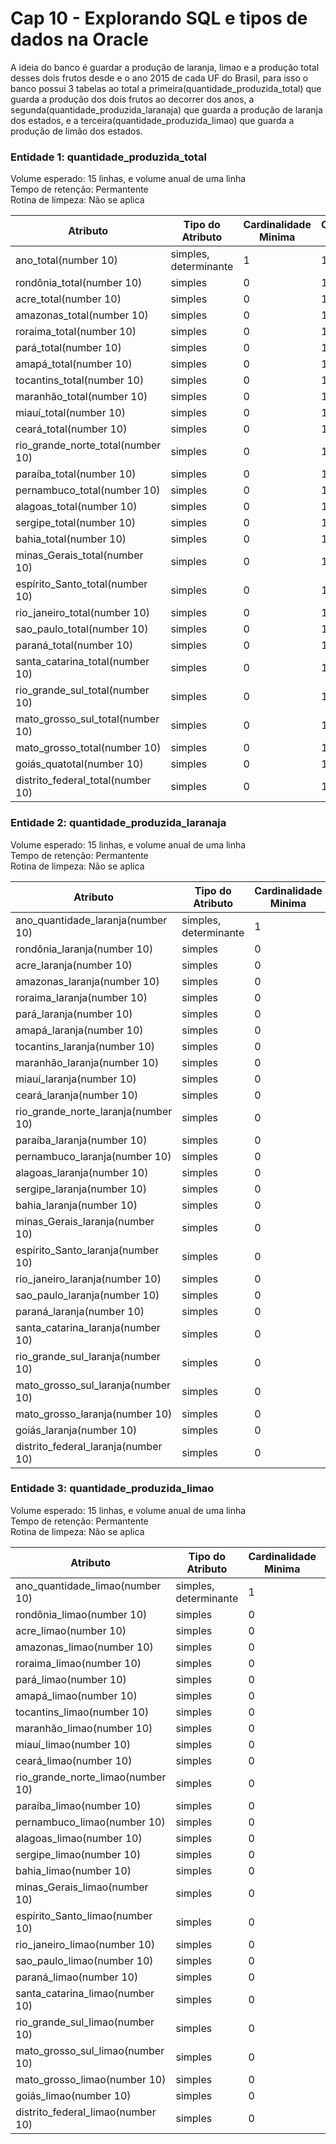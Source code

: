 
# Cap 10 - Explorando SQL e tipos de dados na Oracle

A ideia do banco é guardar a produção de laranja, limao e a produção total desses dois frutos desde e o ano 2015 de cada UF do Brasil, para isso o banco possui 3 tabelas ao total a primeira(quantidade_produzida_total) que guarda a produção dos dois frutos ao decorrer dos anos, a segunda(quantidade_produzida_laranaja) que guarda a produção de laranja dos estados, e a terceira(quantidade_produzida_limao) que guarda a produção de limão dos estados.

### Entidade 1: quantidade_produzida_total
Volume esperado: 15 linhas, e volume anual de uma linha  
Tempo de retenção: Permantente  
Rotina de limpeza: Não se aplica

|Atributo   |Tipo do Atributo   |Cardinalidade Minima|Cardinalidade Maxima | 
|-----------|-------------------|--------------------|---------------------|
|ano_total(number 10) 				| simples, determinante | 1 | 1 |
|rondônia_total(number 10) 			| simples				| 0 | 1 |
|acre_total(number 10) 				| simples  			 	| 0 | 1 |
|amazonas_total(number 10) 			| simples  			 	| 0 | 1 |
|roraima_total(number 10) 			| simples  			 	| 0 | 1 |
|pará_total(number 10) 				| simples  			 	| 0 | 1 |
|amapá_total(number 10)				| simples  			 	| 0 | 1 |
|tocantins_total(number 10) 		| simples  			 	| 0 | 1 |
|maranhão_total(number 10)  		| simples  			 	| 0 | 1 |
|miauí_total(number 10) 			| simples  			 	| 0 | 1 |
|ceará_total(number 10) 			| simples  			 	| 0 | 1 |
|rio_grande_norte_total(number 10)  | simples  			 	| 0 | 1 |
|paraíba_total(number 10) 	 		| simples  			 	| 0 | 1 |
|pernambuco_total(number 10) 		| simples  			 	| 0 | 1 |
|alagoas_total(number 10) 	 		| simples  			 	| 0 | 1 |
|sergipe_total(number 10) 	 		| simples  			 	| 0 | 1 |
|bahia_total(number 10) 		 	| simples  			 	| 0 | 1 |
|minas_Gerais_total(number 10)    	| simples  			 	| 0 | 1 |
|espírito_Santo_total(number 10)  	| simples  			 	| 0 | 1 |
|rio_janeiro_total(number 10)     	| simples  			 	| 0 | 1 |
|sao_paulo_total(number 10) 	  	| simples  			 	| 0 | 1 |
|paraná_total(number 10) 		  	| simples  			 	| 0 | 1 |
|santa_catarina_total(number 10)  	| simples  			 	| 0 | 1 |
|rio_grande_sul_total(number 10)  	| simples  			 	| 0 | 1 |
|mato_grosso_sul_total(number 10) 	| simples  			 	| 0 | 1 |
|mato_grosso_total(number 10) 		| simples  			 	| 0 | 1 |
|goiás_quatotal(number 10) 			| simples  			 	| 0 | 1 |
|distrito_federal_total(number 10)  | simples  			 	| 0 | 1 |


### Entidade 2: quantidade_produzida_laranaja
Volume esperado: 15 linhas, e volume anual de uma linha  
Tempo de retenção: Permantente  
Rotina de limpeza: Não se aplica  

|Atributo   |Tipo do Atributo   |Cardinalidade Minima   |Cardinalidade Maxima	|
|----------|----------------|--------------------|---------------------|
|ano_quantidade_laranja(number 10) 				| simples, determinante | 1 | 1 |
|rondônia_laranja(number 10) 			| simples				| 0 | 1 |
|acre_laranja(number 10) 				| simples  			 	| 0 | 1 |
|amazonas_laranja(number 10) 			| simples  			 	| 0 | 1 |
|roraima_laranja(number 10) 			| simples  			 	| 0 | 1 |
|pará_laranja(number 10) 				| simples  			 	| 0 | 1 |
|amapá_laranja(number 10)				| simples  			 	| 0 | 1 |
|tocantins_laranja(number 10) 		| simples  			 	| 0 | 1 |
|maranhão_laranja(number 10)  		| simples  			 	| 0 | 1 |
|miauí_laranja(number 10) 			| simples  			 	| 0 | 1 |
|ceará_laranja(number 10) 			| simples  			 	| 0 | 1 |
|rio_grande_norte_laranja(number 10)  | simples  			 	| 0 | 1 |
|paraíba_laranja(number 10) 	 		| simples  			 	| 0 | 1 |
|pernambuco_laranja(number 10) 		| simples  			 	| 0 | 1 |
|alagoas_laranja(number 10) 	 		| simples  			 	| 0 | 1 |
|sergipe_laranja(number 10) 	 		| simples  			 	| 0 | 1 |
|bahia_laranja(number 10) 		 	| simples  			 	| 0 | 1 |
|minas_Gerais_laranja(number 10)    	| simples  			 	| 0 | 1 |
|espírito_Santo_laranja(number 10)  	| simples  			 	| 0 | 1 |
|rio_janeiro_laranja(number 10)     	| simples  			 	| 0 | 1 |
|sao_paulo_laranja(number 10) 	  	| simples  			 	| 0 | 1 |
|paraná_laranja(number 10) 		  	| simples  			 	| 0 | 1 |
|santa_catarina_laranja(number 10)  	| simples  			 	| 0 | 1 |
|rio_grande_sul_laranja(number 10)  	| simples  			 	| 0 | 1 |
|mato_grosso_sul_laranja(number 10) 	| simples  			 	| 0 | 1 |
|mato_grosso_laranja(number 10) 		| simples  			 	| 0 | 1 |
|goiás_laranja(number 10) 			| simples  			 	| 0 | 1 |
|distrito_federal_laranja(number 10)  | simples  			 	| 0 | 1 |

### Entidade 3: quantidade_produzida_limao
Volume esperado: 15 linhas, e volume anual de uma linha  
Tempo de retenção: Permantente  
Rotina de limpeza: Não se aplica  

|Atributo   |Tipo do Atributo   |Cardinalidade Minima   |Cardinalidade Maxima	|
|----------|----------------|--------------------|---------------------|
|ano_quantidade_limao(number 10) 	| simples, determinante | 1 | 1 |
|rondônia_limao(number 10) 			| simples				| 0 | 1 |
|acre_limao(number 10) 				| simples  			 	| 0 | 1 |
|amazonas_limao(number 10) 			| simples  			 	| 0 | 1 |
|roraima_limao(number 10) 			| simples  			 	| 0 | 1 |
|pará_limao(number 10) 				| simples  			 	| 0 | 1 |
|amapá_limao(number 10)				| simples  			 	| 0 | 1 |
|tocantins_limao(number 10) 		| simples  			 	| 0 | 1 |
|maranhão_limao(number 10)  		| simples  			 	| 0 | 1 |
|miauí_limao(number 10) 			| simples  			 	| 0 | 1 |
|ceará_limao(number 10) 			| simples  			 	| 0 | 1 |
|rio_grande_norte_limao(number 10)  | simples  			 	| 0 | 1 |
|paraíba_limao(number 10) 	 		| simples  			 	| 0 | 1 |
|pernambuco_limao(number 10) 		| simples  			 	| 0 | 1 |
|alagoas_limao(number 10) 	 		| simples  			 	| 0 | 1 |
|sergipe_limao(number 10) 	 		| simples  			 	| 0 | 1 |
|bahia_limao(number 10) 		 	| simples  			 	| 0 | 1 |
|minas_Gerais_limao(number 10)    	| simples  			 	| 0 | 1 |
|espírito_Santo_limao(number 10)  	| simples  			 	| 0 | 1 |
|rio_janeiro_limao(number 10)     	| simples  			 	| 0 | 1 |
|sao_paulo_limao(number 10) 	  	| simples  			 	| 0 | 1 |
|paraná_limao(number 10) 		  	| simples  			 	| 0 | 1 |
|santa_catarina_limao(number 10)  	| simples  			 	| 0 | 1 |
|rio_grande_sul_limao(number 10)  	| simples  			 	| 0 | 1 |
|mato_grosso_sul_limao(number 10) 	| simples  			 	| 0 | 1 |
|mato_grosso_limao(number 10) 		| simples  			 	| 0 | 1 |
|goiás_limao(number 10) 			| simples  			 	| 0 | 1 |
|distrito_federal_limao(number 10)  | simples  			 	| 0 | 1 |